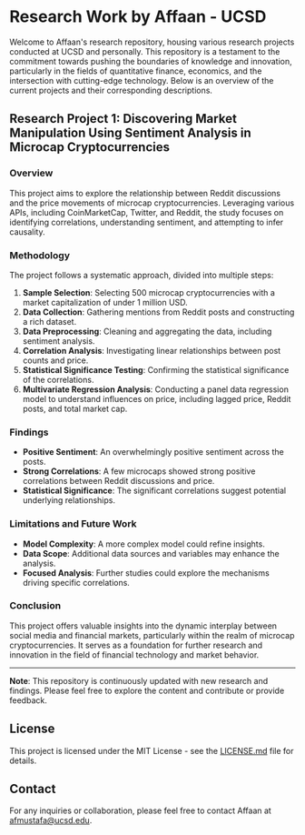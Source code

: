 # Research Work by Affaan - UCSD

Welcome to Affaan's research repository, housing various research projects conducted at UCSD and personally. This repository is a testament to the commitment towards pushing the boundaries of knowledge and innovation, particularly in the fields of quantitative finance, economics, and the intersection with cutting-edge technology. Below is an overview of the current projects and their corresponding descriptions.

## Research Project 1: Discovering Market Manipulation Using Sentiment Analysis in Microcap Cryptocurrencies

### Overview

This project aims to explore the relationship between Reddit discussions and the price movements of microcap cryptocurrencies. Leveraging various APIs, including CoinMarketCap, Twitter, and Reddit, the study focuses on identifying correlations, understanding sentiment, and attempting to infer causality.

### Methodology

The project follows a systematic approach, divided into multiple steps:

1. **Sample Selection**: Selecting 500 microcap cryptocurrencies with a market capitalization of under 1 million USD.
2. **Data Collection**: Gathering mentions from Reddit posts and constructing a rich dataset.
3. **Data Preprocessing**: Cleaning and aggregating the data, including sentiment analysis.
4. **Correlation Analysis**: Investigating linear relationships between post counts and price.
5. **Statistical Significance Testing**: Confirming the statistical significance of the correlations.
6. **Multivariate Regression Analysis**: Conducting a panel data regression model to understand influences on price, including lagged price, Reddit posts, and total market cap.

### Findings

- **Positive Sentiment**: An overwhelmingly positive sentiment across the posts.
- **Strong Correlations**: A few microcaps showed strong positive correlations between Reddit discussions and price.
- **Statistical Significance**: The significant correlations suggest potential underlying relationships.

### Limitations and Future Work

- **Model Complexity**: A more complex model could refine insights.
- **Data Scope**: Additional data sources and variables may enhance the analysis.
- **Focused Analysis**: Further studies could explore the mechanisms driving specific correlations.

### Conclusion

This project offers valuable insights into the dynamic interplay between social media and financial markets, particularly within the realm of microcap cryptocurrencies. It serves as a foundation for further research and innovation in the field of financial technology and market behavior.

---

**Note**: This repository is continuously updated with new research and findings. Please feel free to explore the content and contribute or provide feedback.

## License

This project is licensed under the MIT License - see the [LICENSE.md](LICENSE.md) file for details.

## Contact

For any inquiries or collaboration, please feel free to contact Affaan at [afmustafa@ucsd.edu](mailto:afmustafa@ucsd.edu).
